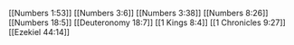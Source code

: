 [[Numbers 1:53]]
[[Numbers 3:6]]
[[Numbers 3:38]]
[[Numbers 8:26]]
[[Numbers 18:5]]
[[Deuteronomy 18:7]]
[[1 Kings 8:4]]
[[1 Chronicles 9:27]]
[[Ezekiel 44:14]]
